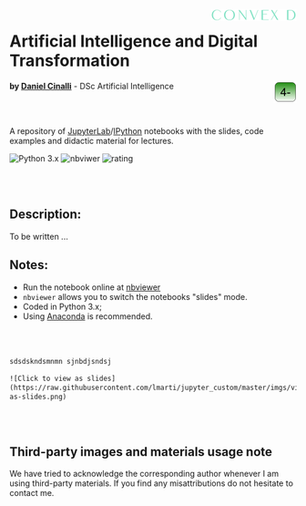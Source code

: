 <!-- 
![ConvexDLog](./img/logofundobrancocurto.png "ConvexD - AI Research Group") 
<img src="./img/logo fundo verde curto.png" width="200" height="400" align="right"/>
-->

<img src="./img/logoconvexbrancomini.png"  align="right"/>

# Artificial Intelligence and Digital Transformation

<img src="./img/logoboxverde.png" align="right"/>

__by [Daniel Cinalli](http://www.cinalli.com.br)__ - DSc Artificial Intelligence


<br/><br/> 

A repository of [JupyterLab](https://www.jupyter.org)/[IPython](https://www.ipython.org) notebooks with the slides, code examples and didactic material for lectures.

![Python 3.x](https://img.shields.io/badge/python-3.x-green.svg)
![nbviwer](https://img.shields.io/badge/view%20in-nbviewer-orange.svg)
![rating](https://img.shields.io/badge/cool-★★★★★-blue)

<br/><br/> 

## Description:
To be written ...

## Notes:

* Run the notebook online at [nbviewer](https://nbviewer.jupyter.org/)
* `nbviewer` allows you to switch the notebooks "slides" mode.
* Coded in Python 3.x;
* Using [Anaconda](https://www.anaconda.com/) is recommended.

<br/><br/> 

```
sdsdskndsmnmn sjnbdjsndsj 
```



```
![Click to view as slides](https://raw.githubusercontent.com/lmarti/jupyter_custom/master/imgs/view-as-slides.png)
```

<br/><br/> 

## Third-party images and materials usage note

We have tried to acknowledge the corresponding author whenever I am using third-party materials. If you find any misattributions do not hesitate to contact me.
